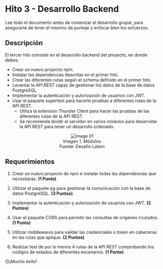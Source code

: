 # Hito 3 - Desarrollo Backend

Lee todo el documento antes de comenzar el desarrollo grupal, para asegurarte de tener el máximo de puntaje y enfocar bien los esfuerzos.

## Descripción

El tercer hito consiste en el desarrollo backend del proyecto, en donde debes:
  - Crear un nuevo proyecto npm.
  - Instalar las dependencias descritas en el primer hito.
  - Crear las diferentes rutas según el schema definido en el primer hito.
  - Levantar la API REST capaz de gestionar los datos de la base de datos PostgreSQL.
  - Implementar la autenticación y autorización de usuarios con JWT.
  - Usar el paquete supertest para hacerle pruebas a diferentes rutas de la API REST.
    - Utiliza la extensión Thunder Client para hacer las pruebas de las diferentes rutas de la API REST.
    - Se recomienda dividir el servidor en varios módulos para desarrollar la API REST para tener un desarrollo ordenado.

<p align="center">
  <img src="https://https://github.com/Felipe-M-dev/final-test-back/blob/main/public/01.png?raw=true" alt="image 01"><br>
Imagen 1. Módulos</br>
Fuente: Desafío Latam
</p>

## Requerimientos

1. Crear un nuevo proyecto de npm e instalar todas las dependencias que necesitarás. __(1 Punto)__

2. Utilizar el paquete pg para gestionar la comunicación con la base de datos PostgreSQL. __(3 Puntos)__

3. Implementar la autenticación y autorización de usuarios con JWT. __(2 Puntos)__

4. Usar el paquete CORS para permitir las consultas de orígenes cruzados. __(1 Punto)__

5. Utilizar middlewares para validar las credenciales o token en cabeceras en las rutas que aplique. __(2 Puntos)__

6. Realizar test de por lo menos 4 rutas de la API REST comprobando los códigos de estados de diferentes escenarios. __(1 Punto)__

😊¡Mucho éxito!